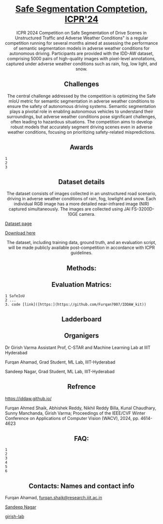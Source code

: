 
<h1 align="center">
    <a href="https://girish-lab.github.io/safe_segmentation/">Safe Segmentation Comptetion, ICPR'24</a>
</h1>

<p align="center">
ICPR 2024 Competition on Safe Segmentation of Drive Scenes in  Unstructured Traffic and Adverse Weather Conditions" is a regular competition running for several months aimed at assessing the performance of semantic segmentation models in adverse weather conditions for autonomous driving. Participants are provided with the IDD-AW dataset, comprising 5000 pairs of high-quality images with pixel-level annotations, captured under adverse weather conditions such as rain, fog, low light, and snow.
</p>
    



<h2 align="center">
     Challenges  
</h2>

<p align="center">
The central challenge addressed by the competition is optimizing the Safe mIoU metric for semantic segmentation in adverse weather conditions to ensure the safety of autonomous driving systems. Semantic segmentation plays a pivotal role in enabling autonomous vehicles to understand their surroundings, but adverse weather conditions pose significant challenges, often leading to hazardous situations. The competition aims to develop robust models that accurately segment driving scenes even in adverse weather conditions, focusing on prioritizing safety-related mispredictions.
</p>

<h2 align="center">
    Awards
</h2>


    1 
    2
    3



<h2 align="center">
    Dataset details
</h2>



<p align="center">
The dataset consists of images collected in an unstructured road scenario, driving in adverse weather conditions of rain, fog, lowlight and snow. Each individual RGB image has a more detailed near-infrared image (NIR) captured simultaneously. The images are collected using JAI FS-3200D-10GE camera.
</p>


<a align="center" href="https://iddaw.github.io/"> Dataset page</a>

<a align="center" href="https://idd.insaan.iiit.ac.in/dataset/download/">Download here</a>

<p align="center">
The dataset, including training data, ground truth, and an evaluation script, will be made publicly available post-competition in accordance with ICPR guidelines.
</p>

<h2 align="center">
    Methods:
</h2>


<h2 align="center">
    Evaluation Matrics:
</h2>


    1 SafeIoU
    2 ...
    3. code [link]([https:](https://github.com/Furqan7007/IDDAW_kit))

<h2 align="center">
    Ladderboard
</h2>


<h2 align="center">
    Organigers
</h2>
    
Dr Girish Varma  Assistant Prof, C-STAR and Machine Learning Lab at IIIT Hyderabad

Furqan Ahamad, Grad Student, ML Lab, IIIT-Hyderabad

Sandeep Nagar, Grad Student, ML Lab, IIIT-Hyderabad





<h2 align="center">
    Refrence
</h2>

https://iddaw.github.io/

Furqan Ahmed Shaik, Abhishek Reddy, Nikhil Reddy Billa, Kunal Chaudhary, Sunny Manchanda, Girish Varma; Proceedings of the IEEE/CVF Winter Conference on Applications of Computer Vision (WACV), 2024, pp. 4614-4623

<h2 align="center">
    FAQ:
</h2>

    1
    2
    3
    4
    5
    6
    

<h2 align="center">
    Contacts:  Names and contact info
</h2>

Furqan Ahamad, furqan.shaik@research.iiit.ac.in 

[Sandeep Nagar](https://twitter.com/NaagarRN)

[girish-lab](https://girishvarma.in/)

